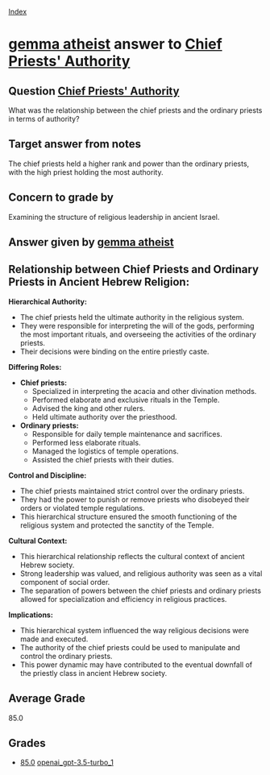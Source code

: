 
[Index](../../../index.md)
# [gemma atheist](../../answering_models/gemma_atheist.md) answer to [Chief Priests' Authority](../../questions/Chief_Priests__Authority.md)

## Question [Chief Priests' Authority](../../questions/Chief_Priests__Authority.md)
What was the relationship between the chief priests and the ordinary priests in terms of authority?

## Target answer from notes
The chief priests held a higher rank and power than the ordinary priests, with the high priest holding the most authority.

## Concern to grade by
Examining the structure of religious leadership in ancient Israel.

## Answer given by [gemma atheist](../../answering_models/gemma_atheist.md)
## Relationship between Chief Priests and Ordinary Priests in Ancient Hebrew Religion:

**Hierarchical Authority:**

* The chief priests held the ultimate authority in the religious system. 
* They were responsible for interpreting the will of the gods, performing the most important rituals, and overseeing the activities of the ordinary priests. 
* Their decisions were binding on the entire priestly caste.

**Differing Roles:**

* **Chief priests:**
    * Specialized in interpreting the acacia and other divination methods.
    * Performed elaborate and exclusive rituals in the Temple.
    * Advised the king and other rulers.
    * Held ultimate authority over the priesthood.
* **Ordinary priests:**
    * Responsible for daily temple maintenance and sacrifices.
    * Performed less elaborate rituals.
    * Managed the logistics of temple operations.
    * Assisted the chief priests with their duties.

**Control and Discipline:**

* The chief priests maintained strict control over the ordinary priests. 
* They had the power to punish or remove priests who disobeyed their orders or violated temple regulations.
* This hierarchical structure ensured the smooth functioning of the religious system and protected the sanctity of the Temple.

**Cultural Context:**

* This hierarchical relationship reflects the cultural context of ancient Hebrew society. 
* Strong leadership was valued, and religious authority was seen as a vital component of social order.
* The separation of powers between the chief priests and ordinary priests allowed for specialization and efficiency in religious practices.

**Implications:**

* This hierarchical system influenced the way religious decisions were made and executed.
* The authority of the chief priests could be used to manipulate and control the ordinary priests.
* This power dynamic may have contributed to the eventual downfall of the priestly class in ancient Hebrew society.

## Average Grade
85.0

## Grades
 * [85.0](./Chief_Priests__Authority_grades/openai_gpt-3.5-turbo_1.md) [openai_gpt-3.5-turbo_1](../../grading_models/openai_gpt-3.5-turbo_1.md)
